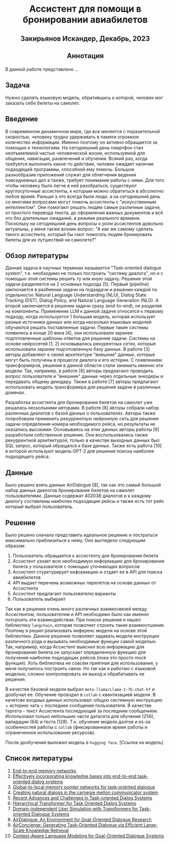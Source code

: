 # <p style="text-align: center;">**Ассистент для помощи в бронировании авиабилетов**</p>

## <p style="text-align: center;">Закирьянов Искандер, Декабрь, 2023</p>

## <p style="text-align: center;">**Аннотация**</p>

В данной работе представлено ...

 ## Задача

 Нужно сделать языковую модель, обратившись к которой, человек мог заказать себе билеты на самолет.

 ## Введение

В современном динамичном мире, где все меняется с поразительной скоростью, человеку трудно удерживать в памяти огромное количество информации. Именно поэтому он активно обращается за помощью к технологиям. На сегодняшний день смартфон стал неотъемлемой частью человеческой жизни, используемой для общения, навигации, развлечений и обучения. Всякий раз, когда требуется выполнить какое-то действие, человек ожидает наличие подходящей программы, способной ему помочь. Большое разнообразие приложений служит для облегчения ведения повседневных дел а также, требует понимания работы с ними. Для того чтобы человеку было легче в ней разобраться, существуют круглосуточные ассистенты, к которым можно обратиться в абсолютно любое время. Раньше э это всегда были люди, а на сегодняшний день со многими вопросами могут помочь ассистенты с "искусственным интеллектом". Они помогают решать людям самые различные задачи, от простого перевода текста, до оформления важных документов и всё это без длительных ожиданий, в режиме реального времени. Поскольку на сегодняшний день вопросы о роли ассистентов довольно актуальны, у меня также возник вопрос: "А как же самому сделать такого ассистента, который бы смог помогать людям бронировать билеты для их путшествий на самолете?"

## Обзор литературы

Данная задача в научных терминах называется "Task-oriented dialogue system", т.е. необходимо не только построить "систему диалога", но и с помощью этой системы решить ту или иную задачу. Решение этой задачи разделяется на 2 основных подхода [5]. Первый (pipeline) заключается в разбиении задачи на подзадачи и решении каждой по отдельности: Natural Language Understanding (NLU), Dialog State Tracking (DST), Dialog Policy, and Natural Language Generation (NLG). А второй заключается в решении задачи сразу (end-to-end), не разделяя на компоненты. Применение LLM к данной задаче относится к первому подходу, когда используется 1 большая модель, которая использует разные источники данных или когда несколько языковых моделей обучаются решать поставленные задачи. 
Первые такие системы появились в конце 20 века [4], они использовали заранее подготовленные шаблоны ответов для решения задачи. Системы на основе нейросетей [1, 2] основывались рекурентных сетях, которые использовали заранее подготовленную базу данных. В работе [3] авторы добавляют к своей архитектуре "внешние" данные, которые могут быть получены в процессе диалога и его истории. 
С появлением трансформеров, решения в данной области стали занимать именно эти модели. Так, например, в работе [6] авторы предлагают проводить вопрос пользователя и "внешние" данные через отдельные энкодеры и передавать общему декодеру. Также в работе [7] авторы предлагают использовать модель трансформера для решения задачи в различных доменах.

Разработка ассистента для бронирования билетов на самолет уже решалась несколькими авторами. В работе [8] авторы собрали набор различных диалогов с базой данных о пользователях. Авторы также попробовали применить рекуррентную нейронную сеть для решения задачи определения номера необходимого рейса, но результаты не оказались высокими. Основываясь на этих данных авторы работы [9] разработали собственное решение. Они воспользовались также рекуррентной архитектурой, только в качестве выходных данных был SQL запрос, который обращался к базе данных. Также есть работа [10] в которой используют модель GPT-2 для решения поиска наиболее подходящего рейса.

## Данные

Было решено взять данные AirDialogue [8], так как это самый большой набор данных диалогов бронирования билетов на самолет пользователями. Данные содержат 402038 диалогов и к каждому диалогу составлены наиболее подходящие рейсы и также есть тот рейс который выбрал пользователь.

## Решение

Было решено сначала представить идеальное решение и постраться максимально приблизиться к нему. Оно выглядело следующим образом:

1. Пользователь обращается к ассистенту для бронирования билета
2. Ассистент узнает всю необходимую информацию для бронирования билета у пользователя с помощью уточняющих вопросов
3. Ассистент стурктурирует информацию и отдает ее в API для поиска авиабилетов
4. API выдает перечень возможных перелетов на основе данных от Ассистента
5. Ассистент предлагает пользователю варианты
6. Пользователь выбирает

Так как в решении очень много различных взаимосвязей между Ассистентом, пользователем и API необходимо было как именно потсроить эти взаимодействия. При поиске решения я нашел библиотеку `langchain`, которая позволяет строить такие взаимоотшения. Поэтому я решил реализовать инференс модели на основе этой библиотеки. Данное решение позволяет задавать модели инструкции различного рода и вызывать необходимые функции самой моделью. Так, например, когда Ассистент выяснил всю информацию для бронирования билета он запускает определенную функцию для получения наиболее подходящих рейсов (пока это просто mock функция). Хоть библиотека не совсем приятная для использования, у меня получилось построить связи. Но так как я работаю с языковой моделью, сложно контролировать ее выход и обрабатывать ее решения.

В качестве базовой модели выбрал `meta-llama/Llama-2-7b-chat-hf` и дообучал ее.
Обучение проводил в `collab` с квантизацией модели. В качетсве входных данных использовал: общую системную инструкцию +  историю чата + последнее сообщение пользователя. В качестве таргета - текст Ассистента последующий за последним сообщением. Использовал только небольшие части датасета для обучения (256), валидации (64) и теста (128). Т.к. обучение модели долгое и из-за особенностей работы с `collab` (фиксированнаое время работы и ограниченное использование ресурсов).

После дообучения выложил модель в `hugging face`. [Ссылка на модель]

## Список литературы

1. [End-to-end memory networks](https://proceedings.neurips.cc/paper_files/paper/2015/hash/8fb21ee7a2207526da55a679f0332de2-Abstract.html)
2. [Effectively incorporating knowledge bases into end-to-end task-oriented dialog systems](https://arxiv.org/abs/1804.08217)
3. [Global-to-local memory pointer networks for
task-oriented dialogue](https://arxiv.org/abs/1901.04713)
4. [Creating natural dialogs in the carnegie mellon communicator system](https://www.academia.edu/download/37306797/air2.pdf)
5. [Recent Advances and Challenges in Task-oriented Dialog Systems](https://www.academia.edu/download/37306797/air2.pdf)
6. [Hierarchical Transformer for Task Oriented Dialog Systems](https://arxiv.org/abs/2011.08067)
7. [Domain-independent User Simulation with Transformers for
Task-oriented Dialogue Systems](https://arxiv.org/abs/2106.08838)
8. [AirDialogue: An Environment for Goal-Oriented Dialogue Research](https://aclanthology.org/D18-1419/?source=post_page---------------------------)
9. [AirConcierge: Generating Task-Oriented Dialogue via Efficient
Large-Scale Knowledge Retrieval](https://aclanthology.org/2020.findings-emnlp.79/)
10. [Context-Aware Language Modeling for Goal-Oriented Dialogue Systems](https://arxiv.org/abs/2204.10198)









 
